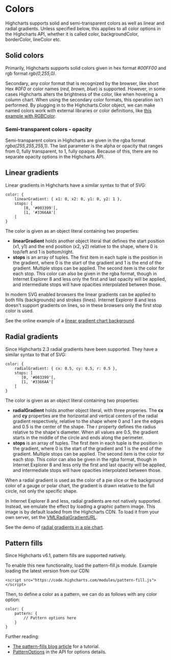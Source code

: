 Colors
======

Highcharts supports solid and semi-transparent colors as well as linear and radial gradients. Unless specified below, this applies to all color options in the Highcharts API, whether it is called color, backgroundColor, borderColor, lineColor etc.

Solid colors
------------

Primarily, Highcharts supports solid colors given in hex format _#00FF00_ and rgb format _rgb(0,255,0)_.

Secondary, any color format that is recognized by the browser, like short Hex _#0F0_ or color names (_red, brown, blue_) is supported. However, in some cases Highcharts alters the brightness of the color, like when hovering a column chart. When using the secondary color formats, this operation isn't performed. By plugging in to the Highcharts.Color object, we can make named colors work with external libraries or color definitions, like [this example with RGBColor](http://jsfiddle.net/highcharts/zy1epj3o/).

### Semi-transparent colors - opacity

Semi-transparent colors in Highcharts are given in the rgba format _rgba(255,255,255,1)_. The last parameter is the alpha or opacity that ranges from 0, fully transparent, to 1, fully opaque. Because of this, there are no separate opacity options in the Highcharts API.

Linear gradients
----------------

Linear gradients in Highcharts have a similar syntax to that of SVG:

    
    color: {
        linearGradient: { x1: 0, x2: 0, y1: 0, y2: 1 },
        stops: [
            [0, '#003399'[,
            [1, '#3366AA'[
        [
    }

The color is given as an object literal containing two properties:

*   **linearGradient** holds another object literal that defines the start position (x1, y1) and the end position (x2, y2) relative to the shape, where 0 is top/left and 1 is bottom/right.
*   **stops** is an array of tuples. The first item in each tuple is the position in the gradient, where 0 is the start of the gradient and 1 is the end of the gradient. Multiple stops can be applied. The second item is the color for each stop. This color can also be given in the rgba format, though in Internet Explorer 8 and less only the first and last opacity will be applied, and intermediate stops will have opacities interpolated between those.

In modern SVG enabled browsers the linear gradients can be applied to both fills (backgrounds) and strokes (lines). Internet Explorer 8 and less doesn't support gradients on lines, so in these browsers only the first stop color is used.

See the online example of a [linear gradient chart background](http://jsfiddle.net/highcharts/4rTBY/).

Radial gradients
----------------

Since Highcharts 2.3 radial gradients have been supported. They have a similar syntax to that of SVG:

    
    color: {
        radialGradient: { cx: 0.5, cy: 0.5, r: 0.5 },
        stops: [
           [0, '#003399'[,
           [1, '#3366AA'[
        [
    }

The color is given as an object literal containing two properties:

*   **radialGradient** holds another object literal, with three properies. The **cx** and **cy** properties are the horizontal and vertical centers of the radial gradient respectively, relative to the shape where 0 and 1 are the edges and 0.5 is the center of the shape. The r property defines the radius relative to the shape's diameter. When all values are 0.5, the gradient starts in the middle of the circle and ends along the perimeter.
*   **stops** is an array of tuples. The first item in each tuple is the position in the gradient, where 0 is the start of the gradient and 1 is the end of the gradient. Multiple stops can be applied. The second item is the color for each stop. This color can also be given in the rgba format, though in Internet Explorer 8 and less only the first and last opacity will be applied, and intermediate stops will have opacities interpolated between those.

When a radial gradient is used as the color of a pie slice or the background color of a gauge or polar chart, the gradient is drawn relative to the full circle, not only the specific shape.

In Internet Explorer 8 and less, radial gradients are not natively supported. Instead, we emulate the effect by loading a graphic pattern image. This image is by default loaded from the Highcharts CDN. To load it from your own server, set the [VMLRadialGradientURL](http://api.highcharts.com/highcharts#global.VMLRadialGradientURL).

See the demo of [radial gradients in a pie chart](demo/pie-gradient).

Pattern fills
-------------

Since Highcharts v6.1, pattern fills are supported natively.

To enable this new functionality, load the pattern-fill.js module. Example loading the latest version from our CDN:

    
    <script src="https://code.highcharts.com/modules/pattern-fill.js"></script>

Then, to define a color as a pattern, we can do as follows with any color option:

    
    color: {
        pattern: {
            // Pattern options here
        }
    }

Further reading:

*   [The pattern-fills blog article](https://www.highcharts.com/blog/a11y/pattern-fills/) for a tutorial.
*   [PatternOptions](https://api.highcharts.com/class-reference/global.html#PatternOptions) in the API for options details.
